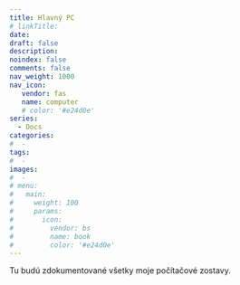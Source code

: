 ```yaml
---
title: Hlavný PC
# linkTitle:
date: 
draft: false
description: 
noindex: false
comments: false
nav_weight: 1000
nav_icon:
   vendor: fas
   name: computer
   # color: '#e24d0e'
series:
  - Docs
categories:
#  - 
tags:
#  - 
images:
#  - 
# menu:
#   main:
#     weight: 100
#     params:
#       icon:
#         vendor: bs
#         name: book
#         color: '#e24d0e'
---
```


Tu budú zdokumentované všetky moje počítačové zostavy.
<!--more-->


